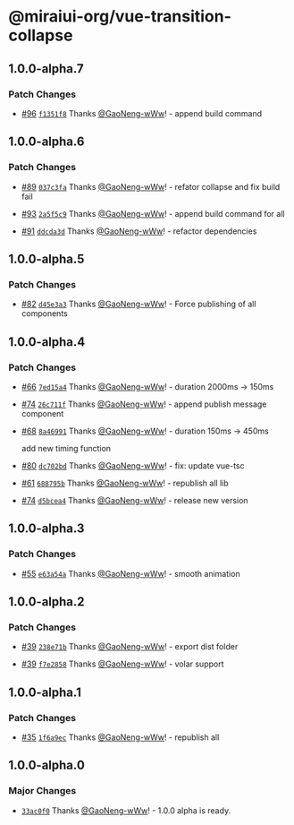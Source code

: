 # @miraiui-org/vue-transition-collapse

## 1.0.0-alpha.7

### Patch Changes

- [#96](https://github.com/GaoNeng-wWw/mirai-ui/pull/96) [`f1351f8`](https://github.com/GaoNeng-wWw/mirai-ui/commit/f1351f8c1c5b151d34e8c9df4fb01c0b75dc8e3e) Thanks [@GaoNeng-wWw](https://github.com/GaoNeng-wWw)! - append build command

## 1.0.0-alpha.6

### Patch Changes

- [#89](https://github.com/GaoNeng-wWw/mirai-ui/pull/89) [`037c3fa`](https://github.com/GaoNeng-wWw/mirai-ui/commit/037c3fab0563615803f27ffb9fed21d1d3a50d14) Thanks [@GaoNeng-wWw](https://github.com/GaoNeng-wWw)! - refator collapse and fix build fail

- [#93](https://github.com/GaoNeng-wWw/mirai-ui/pull/93) [`2a5f5c9`](https://github.com/GaoNeng-wWw/mirai-ui/commit/2a5f5c9db1a44cacf5d266559b1936a741565b26) Thanks [@GaoNeng-wWw](https://github.com/GaoNeng-wWw)! - append build command for all

- [#91](https://github.com/GaoNeng-wWw/mirai-ui/pull/91) [`ddcda3d`](https://github.com/GaoNeng-wWw/mirai-ui/commit/ddcda3d5435a5f18e60a5c2a0ff4e9b8e8ad3419) Thanks [@GaoNeng-wWw](https://github.com/GaoNeng-wWw)! - refactor dependencies

## 1.0.0-alpha.5

### Patch Changes

- [#82](https://github.com/GaoNeng-wWw/mirai-ui/pull/82) [`d45e3a3`](https://github.com/GaoNeng-wWw/mirai-ui/commit/d45e3a39c1fe2bf2bb5b4730769628051abd540e) Thanks [@GaoNeng-wWw](https://github.com/GaoNeng-wWw)! - Force publishing of all components

## 1.0.0-alpha.4

### Patch Changes

- [#66](https://github.com/GaoNeng-wWw/mirai-ui/pull/66) [`7ed15a4`](https://github.com/GaoNeng-wWw/mirai-ui/commit/7ed15a42808d1812654487455b2c935e4e4e8e48) Thanks [@GaoNeng-wWw](https://github.com/GaoNeng-wWw)! - duration 2000ms -> 150ms

- [#74](https://github.com/GaoNeng-wWw/mirai-ui/pull/74) [`26c711f`](https://github.com/GaoNeng-wWw/mirai-ui/commit/26c711f4a12c76ef9aa8f9efa130ac5556abdc32) Thanks [@GaoNeng-wWw](https://github.com/GaoNeng-wWw)! - append publish message component

- [#68](https://github.com/GaoNeng-wWw/mirai-ui/pull/68) [`8a46991`](https://github.com/GaoNeng-wWw/mirai-ui/commit/8a46991826150eaed5653d161665738f0918f250) Thanks [@GaoNeng-wWw](https://github.com/GaoNeng-wWw)! - duration 150ms -> 450ms

  add new timing function

- [#80](https://github.com/GaoNeng-wWw/mirai-ui/pull/80) [`dc702bd`](https://github.com/GaoNeng-wWw/mirai-ui/commit/dc702bd61c66213385a4af3e084be9b46355ae5f) Thanks [@GaoNeng-wWw](https://github.com/GaoNeng-wWw)! - fix: update vue-tsc

- [#61](https://github.com/GaoNeng-wWw/mirai-ui/pull/61) [`688795b`](https://github.com/GaoNeng-wWw/mirai-ui/commit/688795b31e8e993688a1e33503feda7cd87a2679) Thanks [@GaoNeng-wWw](https://github.com/GaoNeng-wWw)! - republish all lib

- [#74](https://github.com/GaoNeng-wWw/mirai-ui/pull/74) [`d5bcea4`](https://github.com/GaoNeng-wWw/mirai-ui/commit/d5bcea4df932b0f6b7822fea835f5e12938640f1) Thanks [@GaoNeng-wWw](https://github.com/GaoNeng-wWw)! - release new version

## 1.0.0-alpha.3

### Patch Changes

- [#55](https://github.com/GaoNeng-wWw/mirai-ui/pull/55) [`e63a54a`](https://github.com/GaoNeng-wWw/mirai-ui/commit/e63a54a41e30fb24d993fea48c959516ca050019) Thanks [@GaoNeng-wWw](https://github.com/GaoNeng-wWw)! - smooth animation

## 1.0.0-alpha.2

### Patch Changes

- [#39](https://github.com/GaoNeng-wWw/mirai-ui/pull/39) [`238e71b`](https://github.com/GaoNeng-wWw/mirai-ui/commit/238e71b852bd0d5c8ed6bd92e43d0768dc6c9576) Thanks [@GaoNeng-wWw](https://github.com/GaoNeng-wWw)! - export dist folder

- [#39](https://github.com/GaoNeng-wWw/mirai-ui/pull/39) [`f7e2858`](https://github.com/GaoNeng-wWw/mirai-ui/commit/f7e2858889e16546fccebb074f721eb2529fb104) Thanks [@GaoNeng-wWw](https://github.com/GaoNeng-wWw)! - volar support

## 1.0.0-alpha.1

### Patch Changes

- [#35](https://github.com/GaoNeng-wWw/mirai-ui/pull/35) [`1f6a9ec`](https://github.com/GaoNeng-wWw/mirai-ui/commit/1f6a9ecc181f54f14668a44e70e84b2e26594d88) Thanks [@GaoNeng-wWw](https://github.com/GaoNeng-wWw)! - republish all

## 1.0.0-alpha.0

### Major Changes

- [`33ac0f0`](https://github.com/GaoNeng-wWw/mirai-ui/commit/33ac0f0aceff924080577ae09c4aa0dc16c60a4e) Thanks [@GaoNeng-wWw](https://github.com/GaoNeng-wWw)! - 1.0.0 alpha is ready.
